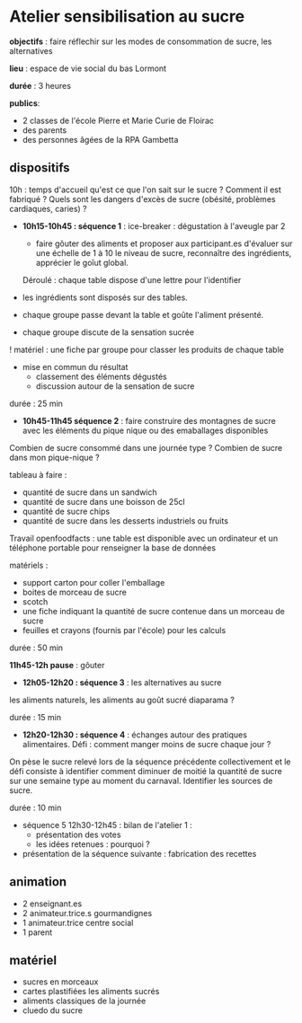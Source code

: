 # Atelier sensibilisation au sucre

**objectifs** : faire réflechir sur les modes de consommation de sucre, les alternatives

**lieu** : espace de vie social du bas Lormont

**durée** : 3 heures

**publics**:

- 2 classes de l'école Pierre et Marie Curie de Floirac
- des parents
- des personnes âgées de la RPA Gambetta

## dispositifs

10h : temps d'accueil
qu'est ce que l'on sait sur le sucre ?
Comment il est fabriqué ?
Quels sont les dangers d'excès de sucre (obésité, problèmes cardiaques, caries) ?

- **10h15-10h45 : séquence 1** : ice-breaker : dégustation à l'aveugle par 2

  - faire gôuter des aliments et proposer aux participant.es d'évaluer sur une échelle de 1 à 10 le niveau de sucre, reconnaître des ingrédients, apprécier le goîut global.

  Déroulé : chaque table dispose d'une lettre pour l'identifier

- les ingrédients sont disposés sur des tables.
- chaque groupe passe devant la table et goûte l'aliment présenté.
- chaque groupe discute de la sensation sucrée

! matériel : une fiche par groupe pour classer les produits de chaque table

- mise en commun du résultat
  - classement des éléments dégustés
  - discussion autour de la sensation de sucre

durée : 25 min

- **10h45-11h45 séquence 2** : faire construire des montagnes de sucre avec les éléments du pique nique ou des emaballages disponibles

Combien de sucre consommé dans une journée type ? Combien de sucre dans mon pique-nique ?

tableau à faire :

- quantité de sucre dans un sandwich
- quantité de sucre dans une boisson de 25cl
- quantité de sucre chips
- quantité de sucre dans les desserts industriels ou fruits

Travail openfoodfacts : une table est disponible avec un ordinateur et un téléphone portable pour renseigner la base de données

matériels :

- support carton pour coller l'emballage
- boites de morceau de sucre
- scotch
- une fiche indiquant la quantité de sucre contenue dans un morceau de sucre
- feuilles et crayons (fournis par l'école) pour les calculs

durée : 50 min

**11h45-12h pause** : gôuter

- **12h05-12h20 : séquence 3** : les alternatives au sucre

les aliments naturels, les aliments au goût sucré
diaparama ?

durée : 15 min

- **12h20-12h30 : séquence 4** : échanges autour des pratiques alimentaires. Défi : comment manger moins de sucre chaque jour ?

On pèse le sucre relevé lors de la séquence précédente collectivement et le défi consiste à identifier comment diminuer de moitié la quantité de sucre sur une semaine type au moment du carnaval. Identifier les sources de sucre.

durée : 10 min

- séquence 5 12h30-12h45 : bilan de l'atelier 1 :
  - présentation des votes
  - les idées retenues : pourquoi ?
- présentation de la séquence suivante : fabrication des recettes

## animation

- 2 enseignant.es
- 2 animateur.trice.s gourmandignes
- 1 animateur.trice centre social
- 1 parent

## matériel

- sucres en morceaux
- cartes plastifiées les aliments sucrés
- aliments classiques de la journée
- cluedo du sucre
